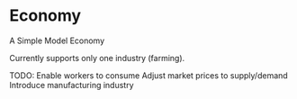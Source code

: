 Economy
======

A Simple Model Economy

Currently supports only one industry (farming).

TODO:
    Enable workers to consume
    Adjust market prices to supply/demand
    Introduce manufacturing industry